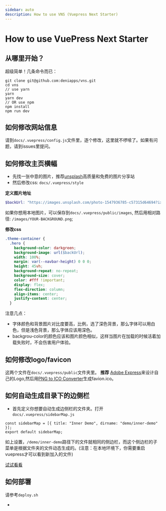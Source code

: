 ```yaml
---
sidebar: auto
description: How to use VNS (Vuepress Next Starter)
---
```


# How to use VuePress Next Starter

## 从哪里开始？
超级简单！几条命令而已：

```shell
git clone git@github.com:deniapps/vns.git
cd vns
// use yarn
yarn
yarn dev
// OR use npm
npm install
npm run dev
```
## 如何修改网站信息
请到`docs/.vuepress/config.js`文件里，逐个修改，这里就不啰嗦了。如果有问题，请到issues里提问。
## 如何修改主页横幅
- 先找一张中意的图片，推荐[unsplash](https://unsplash.com/)高质量和免费的图片分享站
- 然后修改css: `docs/.vuepress/style`

**定义图片地址**

``` scss
$backUrl: "https://images.unsplash.com/photo-1547936785-c57315d64694?ixlib=rb-1.2.1&ixid=MnwxMjA3fDB8MHxwaG90by1wYWdlfHx8fGVufDB8fHx8&auto=format&fit=crop&w=1789&q=80";
```
如果你想用本地图片，可以保存到`docs/.vuepress/public/images`, 然后用相对路径: `/images/YOUR-BACKGROUND.png`;

**修改css**
``` css {3,4,10}
.theme-container {
  .hero {
    background-color: darkgreen;
    background-image: url($backUrl);
    width: 100%;
    margin: var(--navbar-height) 0 0 0;
    height: 45vh;
    background-repeat: no-repeat;
    background-size: cover;
    color: #fff !important;
    display: flex;
    flex-direction: column;
    align-items: center;
    justify-content: center;
  }
```
注意几点：
- 字体颜色和背景图片对比度要高，比例，选了深色背景，那么字体可以用白色，但是浅色背景，那么字体应该用深色。
- backgrou-color的颜色应该和图片颜色相似，这样当图片在加载的时候活着加载失败时，不会伤害用户体验。
  
## 如何修改logo/favicon
这两个文件在`docs/.vuepress/public`文件夹里。
**推荐** [Adobe Express](https://express.adobe.com/sp/)来设计自己的Logo,然后用[PNG to ICO Converter](https://www.freeconvert.com/png-to-ico)生成favion.ico。

## 如何自动生成目录下的边侧栏

- 首先定义你想要自动生成边侧栏的文件夹。打开`docs/.vuepress/sidebarMap.js`

```
const sidebarMap = [{ title: "Inner Demo", dirname: "demo/inner-demo" }];
export default sidebarMap;
```

如上设置，`/demo/inner-demo`路径下的文件就相同的侧边栏，而这个侧边栏的子菜单是根据文件夹的文件动态生成的。(注意：在本地环境下，你需要重启vuepress才可以看到新加入的文件)

[试试看看](/demo/inner-demo/)


## 如何部署

请参考`deploy.sh`

-